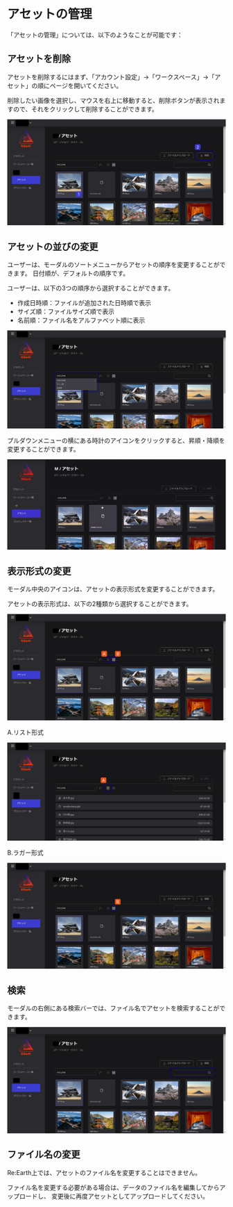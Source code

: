 # アセットの管理

「アセットの管理」については、以下のようなことが可能です：

## アセットを削除

アセットを削除するにはまず、「アカウント設定」→「ワークスペース」→「アセット」の順にページを開いてください。

削除したい画像を選択し、マウスを右上に移動すると、削除ボタンが表示されますので、それをクリックして削除することができます。

![Group 95.png](%E3%82%A2%E3%82%BB%E3%83%83%E3%83%88%E3%81%AE%E7%AE%A1%E7%90%86%2039b745d5c61647dda0893cc576004a13/Group_95.png)

## アセットの並びの変更

ユーザーは、モーダルのソートメニューからアセットの順序を変更することができます。
日付順が、デフォルトの順序です。

ユーザーは、以下の3つの順序から選択することができます。

- 作成日時順：ファイルが追加された日時順で表示
- サイズ順：ファイルサイズ順で表示
- 名前順：ファイル名をアルファベット順に表示

![2023-05-15_23h58_53.png](%E3%82%A2%E3%82%BB%E3%83%83%E3%83%88%E3%81%AE%E7%AE%A1%E7%90%86%2039b745d5c61647dda0893cc576004a13/2023-05-15_23h58_53.png)

プルダウンメニューの横にある時計のアイコンをクリックすると、昇順・降順を変更することができます。

![2023-05-16_00h02_50.gif](%E3%82%A2%E3%82%BB%E3%83%83%E3%83%88%E3%81%AE%E7%AE%A1%E7%90%86%2039b745d5c61647dda0893cc576004a13/2023-05-16_00h02_50.gif)

## 表示形式の変更

モーダル中央のアイコンは、アセットの表示形式を変更することができます。

アセットの表示形式は、以下の2種類から選択することができます。

![Group 96.png](%E3%82%A2%E3%82%BB%E3%83%83%E3%83%88%E3%81%AE%E7%AE%A1%E7%90%86%2039b745d5c61647dda0893cc576004a13/Group_96.png)

A.リスト形式

![Group 97.png](%E3%82%A2%E3%82%BB%E3%83%83%E3%83%88%E3%81%AE%E7%AE%A1%E7%90%86%2039b745d5c61647dda0893cc576004a13/Group_97.png)

B.ラガー形式

![Group 99.png](%E3%82%A2%E3%82%BB%E3%83%83%E3%83%88%E3%81%AE%E7%AE%A1%E7%90%86%2039b745d5c61647dda0893cc576004a13/Group_99.png)

## 検索

モーダルの右側にある検索バーでは、ファイル名でアセットを検索することができます。

![2023-05-15_23h36_10.png](%E3%82%A2%E3%82%BB%E3%83%83%E3%83%88%E3%81%AE%E7%AE%A1%E7%90%86%2039b745d5c61647dda0893cc576004a13/2023-05-15_23h36_10.png)

## ファイル名の変更

Re:Earth上では、アセットのファイル名を変更することはできません。

ファイル名を変更する必要がある場合は、データのファイル名を編集してからアップロードし、
変更後に再度アセットとしてアップロードしてください。
    
